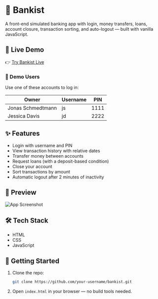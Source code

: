 # 🏦 Bankist

A front-end simulated banking app with login, money transfers, loans, account closure, transaction sorting, and auto-logout — built with vanilla JavaScript.

## 🚀 Live Demo

👉 [Try Bankist Live](https://halimxyz.github.io/Bankist/)

### 👤 Demo Users

Use one of these accounts to log in:

| Owner      | Username | PIN  |
| ---------- | -------- | ---- |
| Jonas Schmedtmann    | js       | 1111 |
| Jessica Davis | jd       | 2222 |

## ✨ Features

* Login with username and PIN
* View transaction history with relative dates
* Transfer money between accounts
* Request loans (with a deposit-based condition)
* Close your account
* Sort transactions by amount
* Automatic logout after 2 minutes of inactivity

## 📸 Preview

![App Screenshot](https://github.com/user-attachments/assets/6114fb77-8a71-49ef-8a30-788c9890c039)

## 🛠️ Tech Stack

* HTML
* CSS
* JavaScript

## 📂 Getting Started

1. Clone the repo:

   ```bash
   git clone https://github.com/your-username/bankist.git
   ```
2. Open `index.html` in your browser — no build tools needed.
